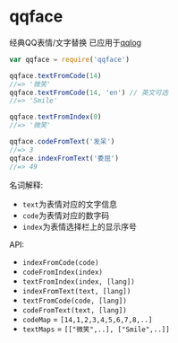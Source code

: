 # qqface

经典QQ表情/文字替换 已应用于[qqlog](https://github.com/fritx/qqlog)

```js
var qqface = require('qqface')

qqface.textFromCode(14)
//=> '微笑'
qqface.textFromCode(14, 'en') // 英文可选
//=> 'Smile'

qqface.textFromIndex(0)
//=> '微笑'

qqface.codeFromText('发呆')
//=> 3
qqface.indexFromText('委屈')
//=> 49
```

名词解释:

- `text`为表情对应的文字信息
- `code`为表情对应的数字码
- `index`为表情选择栏上的显示序号

API:

- `indexFromCode(code)`
- `codeFromIndex(index)`
- `textFromIndex(index, [lang])`
- `indexFromText(text, [lang])`
- `textFromCode(code, [lang])`
- `codeFromText(text, [lang])`
- `codeMap` = `[14,1,2,3,4,5,6,7,8,..]`
- `textMaps` = `[["微笑",..], ["Smile",..]]`
